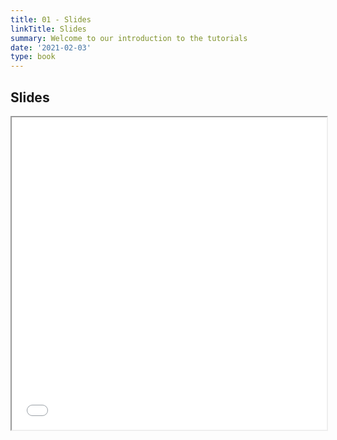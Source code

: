 ```yaml
---
title: 01 - Slides
linkTitle: Slides
summary: Welcome to our introduction to the tutorials
date: '2021-02-03'
type: book
---
```


## Slides

<iframe src="../w1-intro.pdf" width="100%" height="500px">
    </iframe>

<!--
## Courses in this program

{{< list_children >}}

{{< figure src="featured.jpg" >}}

{{< callout note >}}
The parameter $\mu$ is the mean or expectation of the distribution.
$\sigma$ is its standard deviation.
The variance of the distribution is $\sigma^{2}$.
{{< /callout >}}
-->

